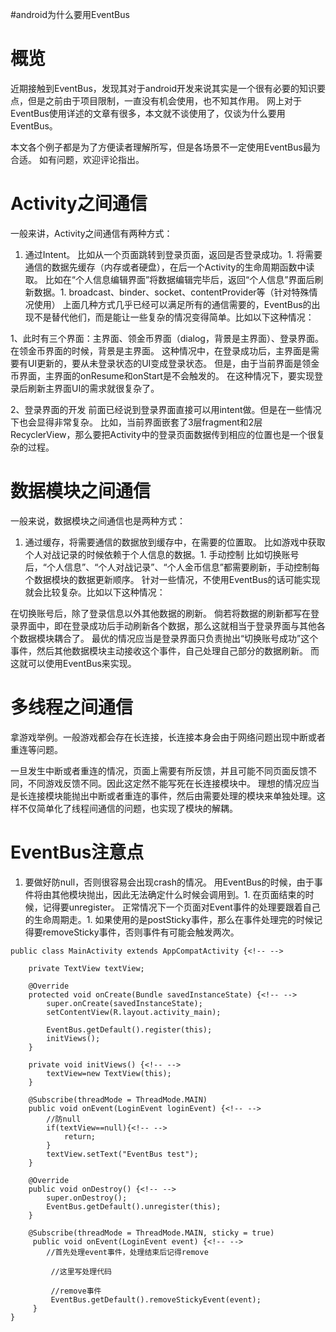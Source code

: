 #android为什么要用EventBus
# 概览

近期接触到EventBus，发现其对于android开发来说其实是一个很有必要的知识要点，但是之前由于项目限制，一直没有机会使用，也不知其作用。 网上对于EventBus使用详述的文章有很多，本文就不谈使用了，仅谈为什么要用EventBus。

>  
 本文各个例子都是为了方便读者理解所写，但是各场景不一定使用EventBus最为合适。 如有问题，欢迎评论指出。 


# Activity之间通信

一般来讲，Activity之间通信有两种方式：
1. 通过Intent。 比如从一个页面跳转到登录页面，返回是否登录成功。1. 将需要通信的数据先缓存（内存或者硬盘），在后一个Activity的生命周期函数中读取。 比如在“个人信息编辑界面”将数据编辑完毕后，返回“个人信息”界面后刷新数据。1. broadcast、binder、socket、contentProvider等（针对特殊情况使用）
上面几种方式几乎已经可以满足所有的通信需要的，EventBus的出现不是替代他们，而是能让一些复杂的情况变得简单。比如以下这种情况：

1、此时有三个界面：主界面、领金币界面（dialog，背景是主界面）、登录界面。 在领金币界面的时候，背景是主界面。 这种情况中，在登录成功后，主界面是需要有UI更新的，要从未登录状态的UI变成登录状态。 但是，由于当前界面是领金币界面，主界面的onResume和onStart是不会触发的。 在这种情况下，要实现登录后刷新主界面UI的需求就很复杂了。

2、登录界面的开发 前面已经说到登录界面直接可以用intent做。但是在一些情况下也会显得非常复杂。 比如，当前界面嵌套了3层fragment和2层RecyclerView，那么要把Activity中的登录页面数据传到相应的位置也是一个很复杂的过程。

# 数据模块之间通信

一般来说，数据模块之间通信也是两种方式：
1. 通过缓存，将需要通信的数据放到缓存中，在需要的位置取。 比如游戏中获取个人对战记录的时候依赖于个人信息的数据。1. 手动控制 比如切换账号后，“个人信息”、“个人对战记录”、“个人金币信息”都需要刷新，手动控制每个数据模块的数据更新顺序。
针对一些情况，不使用EventBus的话可能实现就会比较复杂。比如以下这种情况：

在切换账号后，除了登录信息以外其他数据的刷新。 倘若将数据的刷新都写在登录界面中，即在登录成功后手动刷新各个数据，那么这就相当于登录界面与其他各个数据模块耦合了。 最优的情况应当是登录界面只负责抛出“切换账号成功”这个事件，然后其他数据模块主动接收这个事件，自己处理自己部分的数据刷新。 而这就可以使用EventBus来实现。

# 多线程之间通信

拿游戏举例。一般游戏都会存在长连接，长连接本身会由于网络问题出现中断或者重连等问题。

一旦发生中断或者重连的情况，页面上需要有所反馈，并且可能不同页面反馈不同，不同游戏反馈不同。因此这定然不能写死在长连接模块中。 理想的情况应当是长连接模块能抛出中断或者重连的事件，然后由需要处理的模块来单独处理。这样不仅简单化了线程间通信的问题，也实现了模块的解耦。

# EventBus注意点
1. 要做好防null，否则很容易会出现crash的情况。 用EventBus的时候，由于事件将由其他模块抛出，因此无法确定什么时候会调用到。1. 在页面结束的时候，记得要unregister。 正常情况下一个页面对Event事件的处理要跟着自己的生命周期走。1. 如果使用的是postSticky事件，那么在事件处理完的时候记得要removeSticky事件，否则事件有可能会触发两次。
```
public class MainActivity extends AppCompatActivity {<!-- -->
    
    private TextView textView;

    @Override
    protected void onCreate(Bundle savedInstanceState) {<!-- -->
        super.onCreate(savedInstanceState);
        setContentView(R.layout.activity_main);
        
        EventBus.getDefault().register(this);
        initViews();
    }

    private void initViews() {<!-- -->
        textView=new TextView(this);
    }
    
    @Subscribe(threadMode = ThreadMode.MAIN)
    public void onEvent(LoginEvent loginEvent) {<!-- -->
    	//防null
        if(textView==null){<!-- -->
            return;
        }
        textView.setText("EventBus test");
    }

    @Override
    public void onDestroy() {<!-- -->
        super.onDestroy();
        EventBus.getDefault().unregister(this);
    }
    
  	@Subscribe(threadMode = ThreadMode.MAIN, sticky = true)
 	 public void onEvent(LoginEvent event) {<!-- -->
  	  	//首先处理event事件，处理结束后记得remove
  	  
  	 	 //这里写处理代码
  	  
  	 	 //remove事件
   		 EventBus.getDefault().removeStickyEvent(event);
 	 }
}

```